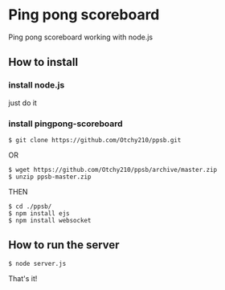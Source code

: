 # Ping pong scoreboard
Ping pong scoreboard working with node.js

## How to install

### install node.js

just do it

### install pingpong-scoreboard

	$ git clone https://github.com/Otchy210/ppsb.git

OR

	$ wget https://github.com/Otchy210/ppsb/archive/master.zip
	$ unzip ppsb-master.zip

THEN

	$ cd ./ppsb/
	$ npm install ejs
	$ npm install websocket

## How to run the server

	$ node server.js

That's it!
